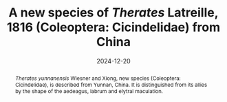 ---
title: 'A new species of <i>Therates</i> Latreille, 1816 (Coleoptera: Cicindelidae) from China'
date: '2024-12-20'
doi: ''
journal: Insecta Mundi
issue: '1088'
pagination: '1-4'
zoobank: 'urn:lsid:zoobank.org:pub:EF7BC9F6-F411-4BC4-B597-7DDFC12003D7'

authors:
  - first_name: 'Jürgen'
    last_name: 'Wiesner'
    affiliation: 'Am Zellberg 6 D-38527 Meine, Germany'
    email: 'jurgen.wiesner@gmail.com'
    orcid: 'https://orcid.org/0000-0002-7824-166X'

  - first_name: 'Xinxin'
    last_name: 'Xiong'
    affiliation: 'Center of Arboretum Management & Specimen Museum, Southwest Forestry University No. 300 Bai Long Si, Kunming, Yunnan, China'
    email: 'xiongxinxin@swfu.edu.cn'
    orcid: 'https://orcid.org/0000-0001-5155-8803'


download: 'https://drive.google.com/file/d/1zTjv_doBiavJznt2mF4Gop9vijr98MB7/view?usp=sharing'

supplementary: ''

keywords:
  - chennelli species group
  - tiger beetle
  
categories:
  - Coleoptera
  - Cicindelidae
  
references:
  - authors: Matalin AV.
    year: 2001
    title: 'Tiger-beetles of the genus <i>Therates </i>Latreille, 1817 in the collection of Zoological Institute, St. Petersburg (Coleoptera: Carabidae: Cicindelinae). Zoosystematica Rossica 9(2)'
    pages: 387–389
    doi: 
    url: 
    access: 

  - authors: Sawada H, Wiesner J.
    year: 1999
    title: 'Beitrag zur Kenntnis der Cicindelidae (Col.) von Laos (Coleoptera: Cicindelidae). Entomologische Zeitschrift 109(1)'
    pages: 27–43
    doi: 
    url: 
    access: 

  - authors: Werner K.
    year: 1992
    title: 'Vier neue Sandlaufkäfer-Arten aus der Orientalischen Region (Coleoptera: Cicindelidae). Entomologische Zeitschrift 102(21)'
    pages: 394–404
    doi: 
    url: 
    access: 

  - authors: Wiesner J.
    year: 1988
    title: 'Die Gattung <i>Therates </i>und ihre Arten, 15. Beitrag zur Kenntnis der Cicindelidae (Col.). Mitteilungen der Münchner Entomologischen Gesellschaft 78'
    pages: 5–107
    doi: 
    url: 
    access: 

  - authors: Wiesner J.
    year: 2013
    title: 'The chennelli group of the Genus <i>Therates </i>Latreille (Coleoptera: Cicindelidae), 114 Contribution towards the knowledge of Cicindelidae. Insecta Mundi 0315'
    pages: 1–86
    doi: 
    url: 
    access: 

  - authors: Wiesner J.
    year: 2015
    title: 'A new <i>Therates </i>species from China (Coleoptera: Carabidae: Cicindelinae). Mitteilungen des Internationalen Entomologischen Vereins 40(1/2)'
    pages: 43–47
    doi: 
    url: 
    access: 

  - authors: Wiesner J.
    year: 2016
    title: 'A new tiger beetle species from China (Coleoptera: Carabidae, Cicindelinae). Entomologische Zeitschrift, Schwanfeld 126(3)'
    pages: 131–132
    doi: 
    url: 
    access: 

  - authors: Wiesner J, Bi W.
    year: 2014
    title: 'Taxonomical notes on some species of <i>Therates </i>Latreille, 1817 from Xizang, China (Coleoptera: Cicindelidae). Entomologische Zeitschrift 124(4)'
    pages: 233–236
    doi: 
    url: 
    access: 



abstract: '<i>Therates yunnanensis</i> Wiesner and Xiong, new species (Coleoptera: Cicindelidae), is described from Yunnan, China. It is distinguished from its allies by the shape of the aedeagus, labrum and elytral maculation.'

---